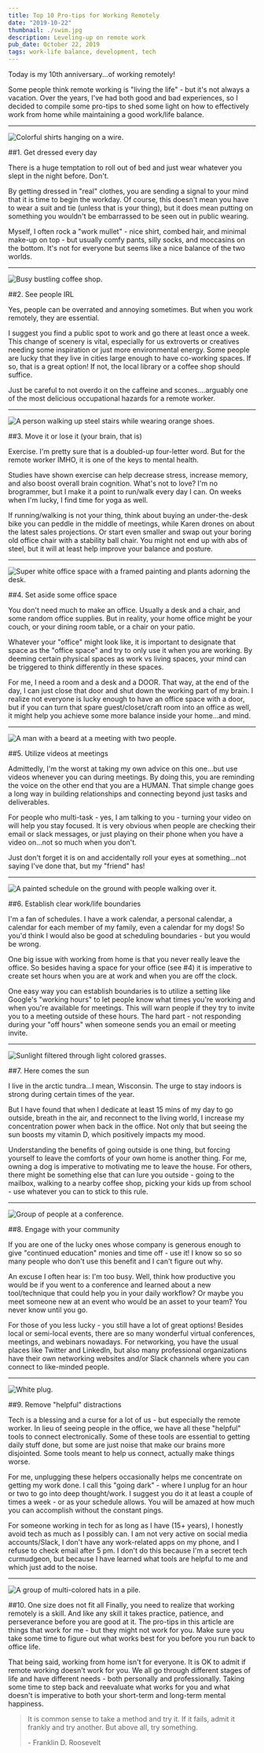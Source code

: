 ```yaml
---
title: Top 10 Pro-tips for Working Remotely
date: "2019-10-22"
thumbnail: ./swim.jpg
description: Leveling-up on remote work
pub_date: October 22, 2019
tags: work-life balance, development, tech
---
```


Today is my 10th anniversary...of working remotely!

Some people think remote working is "living the life" - but it's not always a vacation. Over the years, I've had both good and bad experiences, so I decided to compile some pro-tips to shed some light on how to effectively work from home while maintaining a good work/life balance.

<hr>

<div class="kg-card kg-image-card kg-width-medium">

![Colorful shirts hanging on a wire.](./clothes.jpg)

</div>

##1. Get dressed every day

There is a huge temptation to roll out of bed and just wear whatever you slept in the night before. Don't.

By getting dressed in "real" clothes, you are sending a signal to your mind that it is time to begin the workday. Of course, this doesn't mean you have to wear a suit and tie (unless that is your thing), but it does mean putting on something you wouldn't be embarrassed to be seen out in public wearing.

Myself, I often rock a "work mullet" - nice shirt, combed hair, and minimal make-up on top - but usually comfy pants, silly socks, and moccasins on the bottom. It's not for everyone but seems like a nice balance of the two worlds.

<hr>

<div class="kg-card kg-image-card kg-width-medium">

![Busy bustling coffee shop.](./coffee.jpg)

</div>

##2. See people IRL

Yes, people can be overrated and annoying sometimes. But when you work remotely, they are essential.

I suggest you find a public spot to work and go there at least once a week. This change of scenery is vital, especially for us extroverts or creatives needing some inspiration or just more environmental energy. Some people are lucky that they live in cities large enough to have co-working spaces. If so, that is a great option! If not, the local library or a coffee shop should suffice.

Just be careful to not overdo it on the caffeine and scones....arguably one of the most delicious occupational hazards for a remote worker.

<hr>

<div class="kg-card kg-image-card kg-width-medium">

![A person walking up steel stairs while wearing orange shoes.](./shoes.jpg)

</div>

##3. Move it or lose it (your brain, that is)

Exercise. I'm pretty sure that is a doubled-up four-letter word. But for the remote worker IMHO, it is one of the keys to mental health.

Studies have shown exercise can help decrease stress, increase memory, and also boost overall brain cognition. What's not to love? I'm no brogrammer, but I make it a point to run/walk every day I can. On weeks when I'm lucky, I find time for yoga as well.

If running/walking is not your thing, think about buying an under-the-desk bike you can peddle in the middle of meetings, while Karen drones on about the latest sales projections. Or start even smaller and swap out your boring old office chair with a stability ball chair. You might not end up with abs of steel, but it will at least help improve your balance and posture.

<hr>

<div class="kg-card kg-image-card kg-width-medium">

![Super white office space with a framed painting and plants adorning the desk.](./desk.jpg)

</div>

##4. Set aside some office space

You don't need much to make an office. Usually a desk and a chair, and some random office supplies. But in reality, your home office might be your couch, or your dining room table, or a chair on your patio.

Whatever your "office" might look like, it is important to designate that space as the "office space" and try to only use it when you are working. By deeming certain physical spaces as work vs living spaces, your mind can be triggered to think differently in these spaces.

For me, I need a room and a desk and a DOOR. That way, at the end of the day, I can just close that door and shut down the working part of my brain. I realize not everyone is lucky enough to have an office space with a door, but if you can turn that spare guest/closet/craft room into an office as well, it might help you achieve some more balance inside your home...and mind.

<hr>

<div class="kg-card kg-image-card kg-width-medium">

![A man with a beard at a meeting with two people.](./meeting.jpg)

</div>

##5. Utilize videos at meetings

Admittedly, I'm the worst at taking my own advice on this one...but use videos whenever you can during meetings. By doing this, you are reminding the voice on the other end that you are a HUMAN. That simple change goes a long way in building relationships and connecting beyond just tasks and deliverables.

For people who multi-task - yes, I am talking to you - turning your video on will help you stay focused. It is very obvious when people are checking their email or slack messages, or just playing on their phone when you have a video on...not so much when you don't.

Just don't forget it is on and accidentally roll your eyes at something...not saying I've done that, but my "friend" has!

<hr>

<div class="kg-card kg-image-card kg-width-medium">

![A painted schedule on the ground with people walking over it.](./schedule.jpg)

</div>

##6. Establish clear work/life boundaries

I'm a fan of schedules. I have a work calendar, a personal calendar, a calendar for each member of my family, even a calendar for my dogs! So you'd think I would also be good at scheduling boundaries - but you would be wrong.

One big issue with working from home is that you never really leave the office. So besides having a space for your office (see #4) it is imperative to create set hours when you are at work and when you are off the clock.

One easy way you can establish boundaries is to utilize a setting like Google's "working hours" to let people know what times you're working and when you're available for meetings. This will warn people if they try to invite you to a meeting outside of these hours. The hard part - not responding during your "off hours" when someone sends you an email or meeting invite.

<hr>

<div class="kg-card kg-image-card kg-width-medium">

![Sunlight filtered through light colored grasses.](./sun.jpg)

</div>

##7. Here comes the sun

I live in the arctic tundra...I mean, Wisconsin. The urge to stay indoors is strong during certain times of the year.

But I have found that when I dedicate at least 15 mins of my day to go outside, breath in the air, and reconnect to the living world, I increase my concentration power when back in the office. Not only that but seeing the sun boosts my vitamin D, which positively impacts my mood.

Understanding the benefits of going outside is one thing, but forcing yourself to leave the comforts of your own home is another thing. For me, owning a dog is imperative to motivating me to leave the house. For others, there might be something else that can lure you outside - going to the mailbox, walking to a nearby coffee shop, picking your kids up from school - use whatever you can to stick to this rule.

<hr>

<div class="kg-card kg-image-card kg-width-medium">

![Group of people at a conference.](./audience.jpg)

</div>

##8. Engage with your community

If you are one of the lucky ones whose company is generous enough to give "continued education" monies and time off - use it! I know so so so many people who don't use this benefit and I can't figure out why.

An excuse I often hear is: I'm too busy. Well, think how productive you would be if you went to a conference and learned about a new tool/technique that could help you in your daily workflow? Or maybe you meet someone new at an event who would be an asset to your team? You never know until you go.

For those of you less lucky - you still have a lot of great options! Besides local or semi-local events, there are so many wonderful virtual conferences, meetings, and webinars nowadays. For networking, you have the usual places like Twitter and LinkedIn, but also many professional organizations have their own networking websites and/or Slack channels where you can connect to like-minded people.

<hr>

<div class="kg-card kg-image-card kg-width-medium">

![White plug.](./plug.jpg)

</div>

##9. Remove "helpful" distractions

Tech is a blessing and a curse for a lot of us - but especially the remote worker. In lieu of seeing people in the office, we have all these "helpful" tools to connect electronically. Some of these tools are essential to getting daily stuff done, but some are just noise that make our brains more disjointed. Some tools meant to help us connect, actually make things worse.

For me, unplugging these helpers occasionally helps me concentrate on getting my work done. I call this "going dark" - where I unplug for an hour or two to go into deep thought/work. I suggest you do it at least a couple of times a week - or as your schedule allows. You will be amazed at how much you can accomplish without the constant pings.

For someone working in tech for as long as I have (15+ years), I honestly avoid tech as much as I possibly can. I am not very active on social media accounts/Slack, I don't have any work-related apps on my phone, and I refuse to check email after 5 pm. I don't do this because I'm a secret tech curmudgeon, but because I have learned what tools are helpful to me and which just add to the noise.

<hr>

<div class="kg-card kg-image-card kg-width-medium">

![A group of multi-colored hats in a pile.](./hats.jpg)

</div>

##10. One size does not fit all
Finally, you need to realize that working remotely is a skill. And like any skill it takes practice, patience, and perseverance before you are good at it. The pro-tips in this article are things that work for me - but they might not work for you. Make sure you take some time to figure out what works best for you before you run back to office life.

That being said, working from home isn't for everyone. It is OK to admit if remote working doesn't work for you. We all go through different stages of life and have different needs - both personally and professionally. Taking some time to step back and reevaluate what works for you and what doesn't is imperative to both your short-term and long-term mental happiness.

<blockquote>It is common sense to take a method and try it. If it fails, admit it frankly and try another. But above all, try something.<br><p class="float-right">- Franklin D. Roosevelt</p></blockquote>
